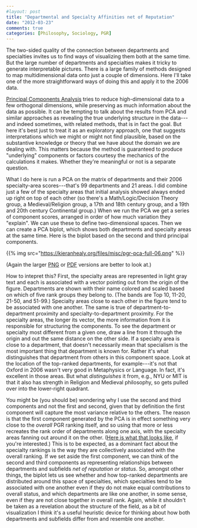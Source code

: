 ```yaml
---
#layout: post
title: "Departmental and Specialty Affinities net of Reputation"
date: "2012-03-23"
comments: true
categories: [Philosophy, Sociology, PGR]
---
```


The two-sided quality of the connection between departments and specialties invites us to find ways of visualizing them both at the same time. But the large number of departments and specialties makes it tricky to generate interpretable pictures. There is a large family of methods designed to map multidimensional data onto just a couple of dimensions. Here I'll take one of the more straightforward ways of doing this and apply it to the 2006 data. 

[Principal Components Analysis](http://en.wikipedia.org/wiki/Principal_component_analysis) tries to reduce high-dimensional data to a few orthogonal dimensions, while preserving as much information about the data as possible. It can be tempting to talk about the results from PCA and similar approaches as revealing the true underlying structure in the data---and indeed sometimes, with related methods, that is in fact the goal. But here it's best just to treat it as an exploratory approach, one that suggests interpretations which we might or might not find plausible, based on the substantive knowledge or theory that we have about  the domain we are dealing with. This matters because the method is guaranteed to produce "underlying" components or factors courtesy the mechanics of the calculations it makes. Whether they're meaningful or not is a separate question. 

What I do here is run a PCA on the matrix of departments and their 2006 specialty-area scores---that's 99 departments and 21 areas. I did combine just a few of the specialty areas that initial analysis showed always ended up right on top of each other (so there's a Math/Logic/Decision Theory group, a Medieval/Religion group, a 17th and 18th century group, and a 19th and 20th century Continental group.) When we run the PCA we get a series of component scores, arranged in order of how much variation they "explain". We can use these to define two-dimensional spaces. Then we can create a PCA biplot, which shows both departments and specialty areas at the same time. Here is the biplot based on the second and third principal components.

{{% img src="https://kieranhealy.org/files/misc/pgr-pca-full-06.png" %}}

(Again the larger <a href="http://kieranhealy.org/files/misc/pgr-pca-full-06.png">PNG</a> or <a href="http://kieranhealy.org/files/misc/pgr-pca-full-06.pdf">PDF</a> versions are better to look at.)

How to intepret this? First, the specialty areas are represented in light gray text and each is associated with a vector pointing out from the origin of the figure. Departments are shown with their name colored and scaled based on which of five rank groups they belong to. (The bands are Top 10, 11-20, 21-50, and 51-99.) Specialty areas close to each other in the figure tend to be associated with one another. The same is true of department-to-department proximity and specialty-to-department proximity. For the specialty areas, the longer its vector, the more information from it is responsible for structuring the components. To see the department or specialty most different from a given one, draw a line from it through the origin and out the same distance on the other side. If a specialty area is close to a department, that doesn't necessarily mean that specialism is the most important thing that department is known for. Rather it's what distinguishes that department from others in this component space. Look at the location of the top-ranked departments, for example---it's not that Oxford in 2006 wasn't very good in Metaphysics or Language. In fact, it's excellent in those areas. But what _distinguishes_ it from, e.g., NYU or MIT is that it also has  strength in Religion and Medieval philosophy, so gets pulled over into the lower-right quadrant.

You might be (you should be) wondering why I use the second and third components and not the first and second, given that by definition the first component will capture the most variance relative to the others. The reason is that the first component generated by the PCA is in effect something very close to the _overall_ PGR ranking itself, and so using that more or less recreates the rank order of departments along one axis, with the specialty areas fanning out around it on the other. (<a href="http://kieranhealy.org/files/misc/pgr-pca-full-c12-06.pdf">Here is what that looks like</a>, if you're interested.) This is to be expected, as a dominant fact about the specialty rankings is the way they are collectively associated with the overall ranking. If we set aside the first component, we can think of the second and third components as representing relationships between departments and subfields _net of reputation or status_. So, amongst other things, the biplot lets us see whether and how top-ranked departments are distributed around this space of specialties, which specialties tend to be associated with one another even if they do not make equal contributions to overall status, and which departments are like one another, in some sense, even if they are not close together in overall rank. Again, while it shouldn't be taken as a revelation about the structure of the field, as a bit of visualization I think it's a useful heuristic device for thinking about how both departments and subfields differ from and resemble one another.
